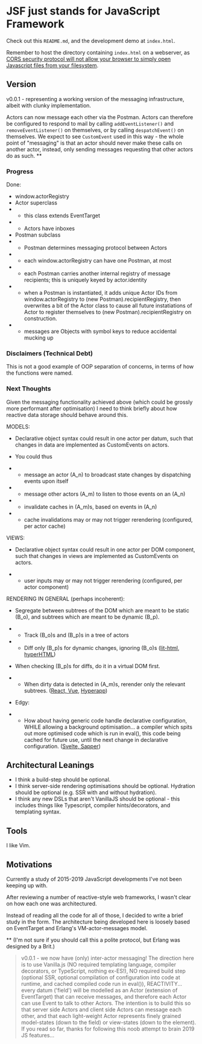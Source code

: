 # JSF just stands for JavaScript Framework

Check out this `README.md`, and the development demo at `index.html`.

Remember to host the directory containing `index.html` on a webserver, as [CORS
security protocol will not allow your browser to simply open Javascript files
from your
filesystem](https://stackoverflow.com/questions/46992463/es6-module-support-in-chrome-62-chrome-canary-64-does-not-work-locally-cors-er).

## Version

v0.0.1 - representing a working version of the messaging infrastructure, albeit
with clunky implementation.

Actors can now message each other via the Postman. Actors can therefore be
configured to respond to mail by calling `addEventListener()` and
`removeEventListener()` on themselves, or by calling `despatchEvent()` on
themselves. We expect to see `CustomEvent` used in this way - the whole point of
"messaging" is that an actor should never make these calls on
another actor, instead, only sending messages requesting that other actors do as
such. **

### Progress

Done:
- window.actorRegistry
- Actor superclass
- - this class extends EventTarget
- - Actors have inboxes
- Postman subclass
- - Postman determines messaging protocol between Actors
- - each window.actorRegistry can have one Postman, at most
- - each Postman carries another internal registry of message recipients; this
  is uniquely keyed by actor.identity 
- - when a Postman is instantiated, it adds unique Actor IDs from
  window.actorRegistry to (new Postman).recipientRegistry, then overwrites a bit
  of the Actor class to cause all future instatiations of Actor to register
  themselves to (new Postman).recipientRegistry on construction.
- - messages are Objects with symbol keys to reduce accidental mucking up

### Disclaimers (Technical Debt)

This is not a good example of OOP separation of concerns, in terms of how the
functions were named.

### Next Thoughts

Given the messaging functionality achieved above (which could be grossly more
performant after optimisation) I need to think briefly about how reactive data
storage should behave around this.

MODELS:

-   Declarative object syntax could result in one actor per datum, such that
    changes in data are implemented as CustomEvents on actors.

-   You could thus 

-   -   message an actor (A_n) to broadcast state changes by dispatching events upon itself

-   -   message other actors (A_m) to listen to those events on an (A_n)

-   -   invalidate caches in (A_m)s, based on events in (A_n)

-   -   cache invalidations may or may not trigger rerendering (configured, per
        actor cache)

VIEWS:

-   Declarative object syntax could result in one actor per DOM component, such
    that changes in views are implemented as CustomEvents on actors.

-   -   user inputs may or may not trigger rerendering (configured, per actor
    component)

RENDERING IN GENERAL (perhaps incoherent):

-   Segregate between subtrees of the DOM which are meant to be static (B_o), and
    subtrees which are meant to be dynamic (B_p).

-   -   Track (B_o)s and (B_p)s in a tree of actors

-   -   Diff only (B_p)s for dynamic changes, ignoring (B_o)s
        ([lit-html](https://www.youtube.com/watch?v=ruql541T7gc),
        [hyperHTML](https://gist.github.com/WebReflection/ab43649d9e4a53ac900b5924c77a310e]))

-   When checking (B_p)s for diffs, do it in a virtual DOM first.

-   -   When dirty data is detected in (A_m)s, rerender only the relevant
        subtrees. ([React,
        Vue](https://bitsofco.de/understanding-the-virtual-dom/),
        [Hyperapp](https://github.com/jorgebucaran/hyperapp))  

-   Edgy:

-   -   How about having generic code handle declarative configuration, WHILE
    allowing a background optimisation... a compiler which spits out more
    optimised code which is run in eval(), this code being cached for future
    use, until the next change in declarative configuration. ([Svelte,
    Sapper](https://svelte.dev/blog/svelte-3-rethinking-reactivity)) 

## Architectural Leanings

-   I think a build-step should be optional. 
-   I think server-side rendering optimisations should be optional. Hydration
    should be optional (e.g. SSR with and without hydration).
-   I think any new DSLs that aren't VanillaJS should be optional - this
    includes things like Typescript, compiler hints/decorators, and templating
    syntax.

## Tools

I like Vim.

## Motivations

Currently a study of 2015-2019 JavaScript developments I've not been keeping up with.

After reviewing a number of reactive-style web frameworks, I wasn't clear on how each 
one was architectured.

Instead of reading all the code for all of those, I decided to write a brief study in 
the form. The architecture being developed here is loosely based on EventTarget and
Erlang's VM-actor-messages model.

** (I'm not sure if you should call this a polite protocol, but Erlang was
designed by a Brit.) 

> v0.0.1 - we now have (only) inter-actor messaging! The direction here is to
> use Vanilla.js (NO required templating language, compiler decorators, or
> TypeScript, nothing ex-ES!), NO required build step (optional SSR, optional
> compilation of configuration into code at runtime, and cached compiled code
> run in eval()), REACTIVITY... every datum ('field') will be modelled as an
> Actor (extension of EventTarget) that can receive messages, and therefore each
> Actor can use Event to talk to other Actors. The intention is to build this so
> that server side Actors and client side Actors can message each other, and
> that each light-weight Actor represents finely grained model-states (down to
> the field) or view-states (down to the element). If you read so far, thanks
> for following this noob attempt to brain 2019 JS features...
